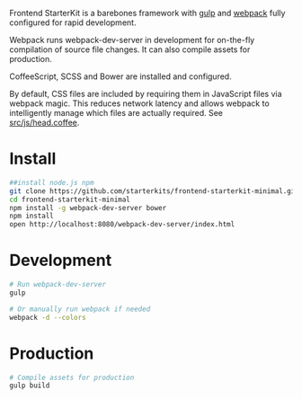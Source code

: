 Frontend StarterKit is a barebones framework with [gulp](http://gulpjs.com/) and [webpack](http://webpack.github.io/) fully configured for rapid development.

Webpack runs webpack-dev-server in development for on-the-fly compilation of source file changes. It can also compile assets for production.

CoffeeScript, SCSS and Bower are installed and configured.

By default, CSS files are included by requiring them in JavaScript files via webpack magic. This reduces network latency and allows webpack to intelligently manage which files are actually required. See [src/js/head.coffee](https://github.com/starterkits/frontend-starterkit-minimal/blob/master/src/js/head.coffee).


# Install

```bash
##install node.js npm
git clone https://github.com/starterkits/frontend-starterkit-minimal.git
cd frontend-starterkit-minimal
npm install -g webpack-dev-server bower
npm install
open http://localhost:8080/webpack-dev-server/index.html
```

# Development

```bash
# Run webpack-dev-server
gulp

# Or manually run webpack if needed
webpack -d --colors
```

# Production

```bash
# Compile assets for production
gulp build
```

